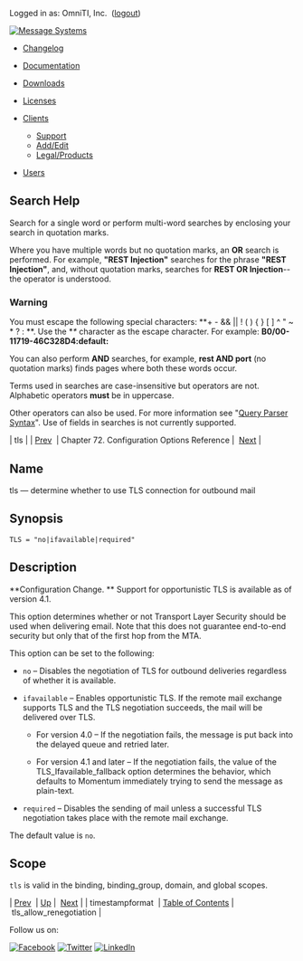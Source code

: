 Logged in as: OmniTI, Inc.  ([logout](https://support.messagesystems.com/logout.php))

[![Message Systems](https://support.messagesystems.com/images/ms-white205.png)](https://support.messagesystems.com/start.php) 

*   [Changelog](https://support.messagesystems.com/start.php?show=changelog)
*   [Documentation](https://support.messagesystems.com/docs/)
*   [Downloads](https://support.messagesystems.com/start.php)

*   [Licenses](https://support.messagesystems.com/license_summary.php)
*   <a href="">Clients</a>
    *   [Support](https://support.messagesystems.com/cs.php)
    *   [Add/Edit](https://support.messagesystems.com/edit_client.php)
    *   [Legal/Products](https://support.messagesystems.com/edit_products.php)
*   [Users](https://support.messagesystems.com/edit_customer.php)

## Search Help

Search for a single word or perform multi-word searches by enclosing your search in quotation marks.

Where you have multiple words but no quotation marks, an **OR** search is performed. For example, **"REST Injection"** searches for the phrase **"REST Injection"**, and, without quotation marks, searches for **REST OR Injection**--the operator is understood.

### Warning

You must escape the following special characters: **+ - && || ! ( ) { } [ ] ^ " ~ * ? : \**. Use the **\** character as the escape character. For example: **B0/00-11719-46C328D4\:default\:**

You can also perform **AND** searches, for example, **rest AND port** (no quotation marks) finds pages where both these words occur.

Terms used in searches are case-insensitive but operators are not. Alphabetic operators **must** be in uppercase.

Other operators can also be used. For more information see "[Query Parser Syntax](https://lucene.apache.org/core/old_versioned_docs/versions/3_0_0/queryparsersyntax.html)". Use of fields in searches is not currently supported.

| tls |
| [Prev](conf.ref.timestampformat.php)  | Chapter 72. Configuration Options Reference |  [Next](config.tls_allow_renegotiation.php) |

<a name="config.ref.tls"></a>
## Name

tls — determine whether to use TLS connection for outbound mail

## Synopsis

`TLS = "no|ifavailable|required"`

<a name="idp26890704"></a>
## Description

**Configuration Change. ** Support for opportunistic TLS is available as of version 4.1.

This option determines whether or not Transport Layer Security should be used when delivering email. Note that this does not guarantee end-to-end security but only that of the first hop from the MTA.

This option can be set to the following:

*   `no` – Disables the negotiation of TLS for outbound deliveries regardless of whether it is available.

*   `ifavailable` – Enables opportunistic TLS. If the remote mail exchange supports TLS and the TLS negotiation succeeds, the mail will be delivered over TLS.

    *   For version 4.0 – If the negotiation fails, the message is put back into the delayed queue and retried later.

    *   For version 4.1 and later – If the negotiation fails, the value of the TLS_Ifavailable_fallback option determines the behavior, which defaults to Momentum immediately trying to send the message as plain-text.

*   `required` – Disables the sending of mail unless a successful TLS negotiation takes place with the remote mail exchange.

The default value is `no`.

<a name="idp26903056"></a>
## Scope

`tls` is valid in the binding, binding_group, domain, and global scopes.

| [Prev](conf.ref.timestampformat.php)  | [Up](config.options.ref.php) |  [Next](config.tls_allow_renegotiation.php) |
| timestampformat  | [Table of Contents](index.php) |  tls_allow_renegotiation |

Follow us on:

[![Facebook](https://support.messagesystems.com/images/icon-facebook.png)](http://www.facebook.com/messagesystems) [![Twitter](https://support.messagesystems.com/images/icon-twitter.png)](http://twitter.com/#!/MessageSystems) [![LinkedIn](https://support.messagesystems.com/images/icon-linkedin.png)](http://www.linkedin.com/company/message-systems)